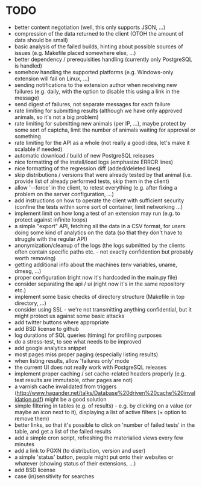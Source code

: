 # TODO

* better content negotiation (well, this only supports JSON, ...)
* compression of the data returned to the client (OTOH the amount of data should be small)
* basic analysis of the failed builds, hinting about possible sources of issues (e.g. Makefile placed somewhere else, ...)
* better dependency / prerequisities handling (currently only PostgreSQL is handled)
* somehow handling the supported platforms (e.g. Windows-only extension will fail on Linux, ...)
* sending notifications to the extension author when receiving new failures (e.g. daily, with the option to disable this using a link in the message)
* send digest of failures, not separate messages for each failure
* rate limiting for submitting results (although we have only approved animals, so it's not a big problem)
* rate limiting for submitting new animals (per IP, ...), maybe protect by some sort of captcha, limit the number of animals waiting for approval or something
* rate limiting for the API as a whole (not really a good idea, let's make it scalable if needed)
* automatic download / build of new PostgreSQL releases
* nice formatting of the install/load logs (emphasize ERROR lines)
* nice formatting of the regression diff (added/deleted lines)
* skip distributions / versions that were already tested by that animal (i.e. provide list of already performed tests, skip them in the client)
* allow '--force' in the client, to retest everything (e.g. after fixing a problem on the server configuration, ...)
* add instructions on how to operate the client with sufficient security (confine the tests within some sort of container, limit networking ...)
* implement limit on how long a test of an extension may run (e.g. to protect against infinite loops)
* a simple "export" API, fetching all the data in a CSV format, for users doing some kind of analytics on the data (so that they don't have to struggle with the regular API)
* anonymization/cleanup of the logs (the logs submitted by the clients often contain specific paths etc. - not exactly confidention but probably worth removing)
* getting additional info about the machines (env variables, uname, dmesg, ...)
* proper configuration (right now it's hardcoded in the main.py file)
* consider separating the api / ui (right now it's in the same repository etc.)
* implement some basic checks of directory structure (Makefile in top directory, ...)
* consider using SSL - we're not transmitting anything confidential, but it might protect us against some basic attacks
* add twitter buttons where appropriate
* add BSD license to github
* log durations of SQL queries (timing) for profiling purposes
* do a stress-test, to see what needs to be improved
* add google analytics snippet
* most pages miss proper paging (especially listing results)
* when listing results, allow 'failures only' mode
* the current UI does not really work with PostgreSQL releases
* implement proper caching / set cache-related headers properly (e.g. test results are immutable, other pages are not)
* a varnish cache invalidated from triggers (http://www.hagander.net/talks/Database%20driven%20cache%20invalidation.pdf) might be a good solution
* simple filtering in tables (e.g. of results) - e.g. by clicking on a value (or maybe an icon next to it), displaying a list of active filters (+ option to remove them)
* better links, so that it's possible to click on 'number of failed tests' in the table, and get a list of the failed results
* add a simple cron script, refreshing the materialied views every few minutes
* add a link to PGXN (to distribution, version and user)
* a simple 'status' button, people might put onto their websites or whatever (showing status of their extensions, ...)
* add BSD license
* case (in)sensitivity for searches